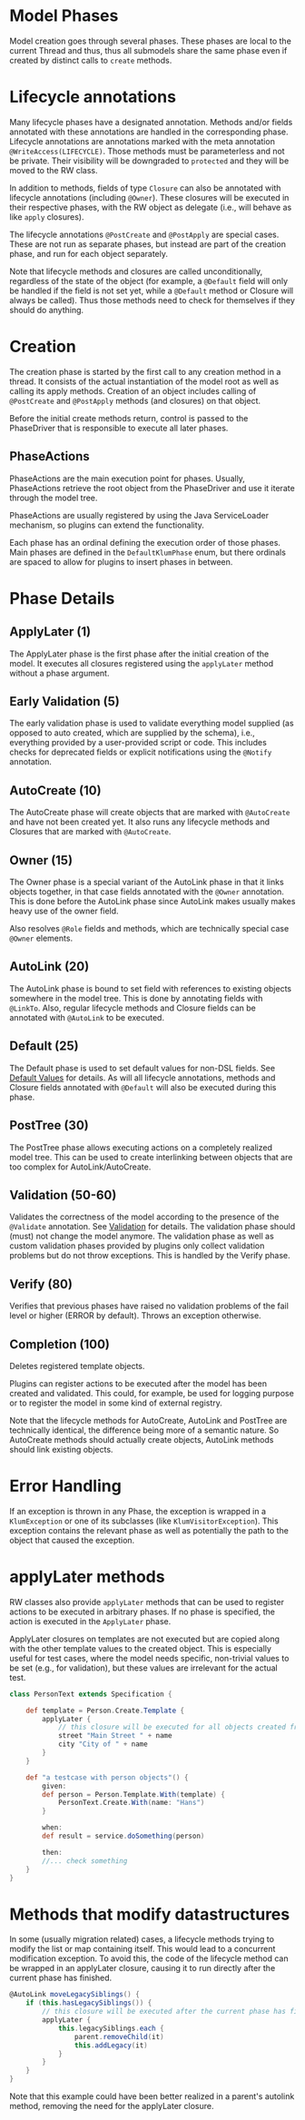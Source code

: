 Model Phases
============

Model creation goes through several phases. These phases are local to the current Thread and thus, thus all submodels share the same phase even if created by distinct calls to `create` methods.

# Lifecycle annotations

Many lifecycle phases have a designated annotation. Methods and/or fields annotated with these annotations are handled in the
corresponding phase. Lifecycle annotations are annotations marked with the meta annotation `@WriteAccess(LIFECYCLE)`. Those 
methods must be parameterless and not be private. Their visibility will be downgraded to `protected` and they will be moved to
the RW class.

In addition to methods, fields of type `Closure` can also be annotated with lifecycle annotations (including `@Owner`). These closures will be executed
in their respective phases, with the RW object as delegate (i.e., will behave as like `apply` closures).

The lifecycle annotations `@PostCreate` and `@PostApply` are special cases. These are not run as separate phases, but
instead are part of the creation phase, and run for each object separately. 

Note that lifecycle methods and closures are called unconditionally, regardless of the state of the object (for example,
a `@Default` field will only be handled if the field is not set yet, while a `@Default` method or Closure will always be called). Thus those methods need to check for themselves if they should do anything.

# Creation

The creation phase is started by the first call to any creation method in a thread. It consists of the actual instantiation of the model root as well as calling its apply methods. Creation of an object includes calling of `@PostCreate` and `@PostApply` methods (and closures) on that object.

Before the initial create methods return, control is passed to the PhaseDriver that is responsible to execute all
later phases.

## PhaseActions

PhaseActions are the main execution point for phases. Usually, PhaseActions retrieve the root object from the PhaseDriver and 
use it iterate through the model tree.

PhaseActions are usually registered by using the Java ServiceLoader mechanism, so plugins can extend the functionality.

Each phase has an ordinal defining the execution order of those phases. Main phases are defined in the `DefaultKlumPhase` enum, but 
there ordinals are spaced to allow for plugins to insert phases in between.

# Phase Details

## ApplyLater (1)
The ApplyLater phase is the first phase after the initial creation of the model. It executes all closures registered using the `applyLater` method without a phase argument.

## Early Validation (5)

The early validation phase is used to validate everything model supplied (as opposed to auto created, which are supplied by the schema),
i.e., everything provided by a user-provided script or code. This includes checks for deprecated fields or explicit notifications using the `@Notify` annotation.

## AutoCreate (10)

The AutoCreate phase will create objects that are marked with `@AutoCreate` and have not been created yet. It also runs
any lifecycle methods and Closures that are marked with `@AutoCreate`.

## Owner (15)

The Owner phase is a special variant of the AutoLink phase in that it links objects together, in that case fields
annotated with the `@Owner` annotation. This is done before the AutoLink phase since AutoLink makes usually makes
heavy use of the owner field.

Also resolves `@Role` fields and methods, which are technically special case `@Owner` elements.

## AutoLink (20)

The AutoLink phase is bound to set field with references to existing objects somewhere in the model tree. This is done
by annotating fields with `@LinkTo`. Also, regular lifecycle methods and Closure fields can be annotated with `@AutoLink` to be executed.

## Default (25)

The Default phase is used to set default values for non-DSL fields. See [Default Values](Default-Values.md) for details. As will all lifecycle annotations, methods and Closure fields annotated with `@Default` will also be executed during this phase.

## PostTree (30)

The PostTree phase allows executing actions on a completely realized model tree. This can be used
to create interlinking between objects that are too complex for AutoLink/AutoCreate.

## Validation (50-60)

Validates the correctness of the model according to the presence of the `@Validate` annotation. See [Validation](Validation.md) for details. The validation phase should (must) not change the model anymore. The validation phase as well as custom validation phases provided by plugins only collect validation problems but do not throw exceptions. This is handled by the Verify phase.

## Verify (80)

Verifies that previous phases have raised no validation problems of the fail level or higher (ERROR by default). Throws an exception otherwise.

## Completion (100)

Deletes registered template objects.

Plugins can register actions to be executed after the model has been created and validated.
This could, for example, be used for logging purpose or to register the model in some kind of external registry.

Note that the lifecycle methods for AutoCreate, AutoLink and PostTree are technically identical, the difference being
more of a semantic nature. So AutoCreate methods should actually create objects, AutoLink methods should link existing objects.

# Error Handling

If an exception is thrown in any Phase, the exception is wrapped in a `KlumException` or one of its subclasses (like `KlumVisitorException`). This exception contains the relevant phase as well as potentially the path to the object that caused the exception.

# applyLater methods

RW classes also provide `applyLater` methods that can be used to register actions to be executed in arbitrary phases. If no phase is specified,
the action is executed in the `ApplyLater` phase. 

ApplyLater closures on templates are not executed but are copied along with the other template values to the created object. 
This is especially useful for test cases, where the model needs specific, non-trivial values to be set (e.g., for validation), but these values are irrelevant for the actual test.

```groovy
class PersonText extends Specification {

    def template = Person.Create.Template {
        applyLater {
            // this closure will be executed for all objects created from this template
            street "Main Street " + name
            city "City of " + name
        }
    }

    def "a testcase with person objects"() {
        given:
        def person = Person.Template.With(template) {
            PersonText.Create.With(name: "Hans")
        }

        when:
        def result = service.doSomething(person)

        then:
        //... check something
    }
}
```

# Methods that modify datastructures

In some (usually migration related) cases, a lifecycle methods trying to modify the list or map containing itself. This would
lead to a concurrent modification exception. To avoid this, the code of the lifecycle method can be wrapped in an applyLater closure,
causing it to run directly after the current phase has finished.

```groovy
@AutoLink moveLegacySiblings() {
    if (this.hasLegacySiblings()) {
        // this closure will be executed after the current phase has finished
        applyLater {
            this.legacySiblings.each {
                parent.removeChild(it)
                this.addLegacy(it)
            }
        }
    }
}
```

Note that this example could have been better realized in a parent's autolink method, removing the need for the applyLater closure. 